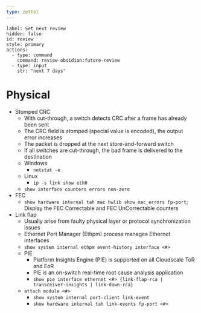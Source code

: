```yaml
---
type: zettel
---
```


```meta-bind-button
label: Set next review
hidden: false
id: review
style: primary
actions:
  - type: command
    command: review-obsidian:future-review
  - type: input
    str: "next 7 days"
```

# Physical

- Stomped CRC
	- With cut-through, a switch detects CRC after a frame has already been sent
	- The CRC field is stomped (special value is encoded), the output error increases
	- The packet is dropped at the next store-and-forward switch
	- If all switches are cut-through, the bad frame is delivered to the destination
	- Windows
		- `netstat -e`
	- Linux
		- `ip -s link show eth0`
	- `show interface counters errors non-zero`
- FEC
	- `show hardware internal tah mac hwlib show mac_errors fp-port`; Display the FEC Correctable and FEC UnCorrectable counters
- Link flap
	- Usually arise from faulty physical layer or protocol synchronization issues
	- Ethernet Port Manager (Ethpm) process manages Ethernet interfaces
	- `show system internal ethpm event-history interface <#>`
	- PIE
		- Platform Insights Engine (PIE) is supported on all Cloudscale ToR and EoR
		- PIE is an on-switch real-time root cause analysis application
		- `show pie interface ethernet <#> {link-flap-rca | transceiver-insights | link-down-rca}`
	- `attach module <#>`
		- `show system internal port-client link-event`
		- `show hardware internal tah link-events fp-port <#>`

